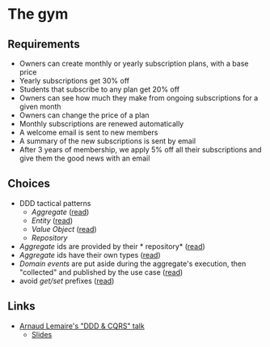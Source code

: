 # The gym

## Requirements

- Owners can create monthly or yearly subscription plans, with a base price
- Yearly subscriptions get 30% off
- Students that subscribe to any plan get 20% off
- Owners can see how much they make from ongoing subscriptions for a given month
- Owners can change the price of a plan
- Monthly subscriptions are renewed automatically
- A welcome email is sent to new members
- A summary of the new subscriptions is sent by email
- After 3 years of membership, we apply 5% off all their subscriptions and give them the good news with an email

## Choices

- DDD tactical patterns
  - *Aggregate* ([read](https://vaughnvernon.co/?p=838))
  - *Entity* ([read](http://thepaulrayner.com/blog/aggregates-and-entities-in-domain-driven-design/))
  - *Value Object* ([read](https://dev.to/flbenz/kotlin-and-domain-driven-design-value-objects-4m32))
  - *Repository*
- *Aggregate* ids are provided by their *
  repository* ([read](https://matthiasnoback.nl/2018/05/when-and-where-to-determine-the-id-of-an-entity/))
- *Aggregate* ids have their own types ([read](https://buildplease.com/pages/vo-ids/))
- *Domain events* are put aside during the aggregate's execution, then "collected" and published by the use
  case ([read](https://lostechies.com/jimmybogard/2014/05/13/a-better-domain-events-pattern/))
- avoid *get/set* prefixes ([read](https://blog.pragmatists.com/refactoring-from-anemic-model-to-ddd-880d3dd3d45f))

## Links

- [Arnaud Lemaire's "DDD & CQRS" talk](https://www.youtube.com/watch?v=qBLtZN3p3FU)
  - [Slides](https://speakerdeck.com/lilobase/ddd-and-cqrs-php-tour-2018)
